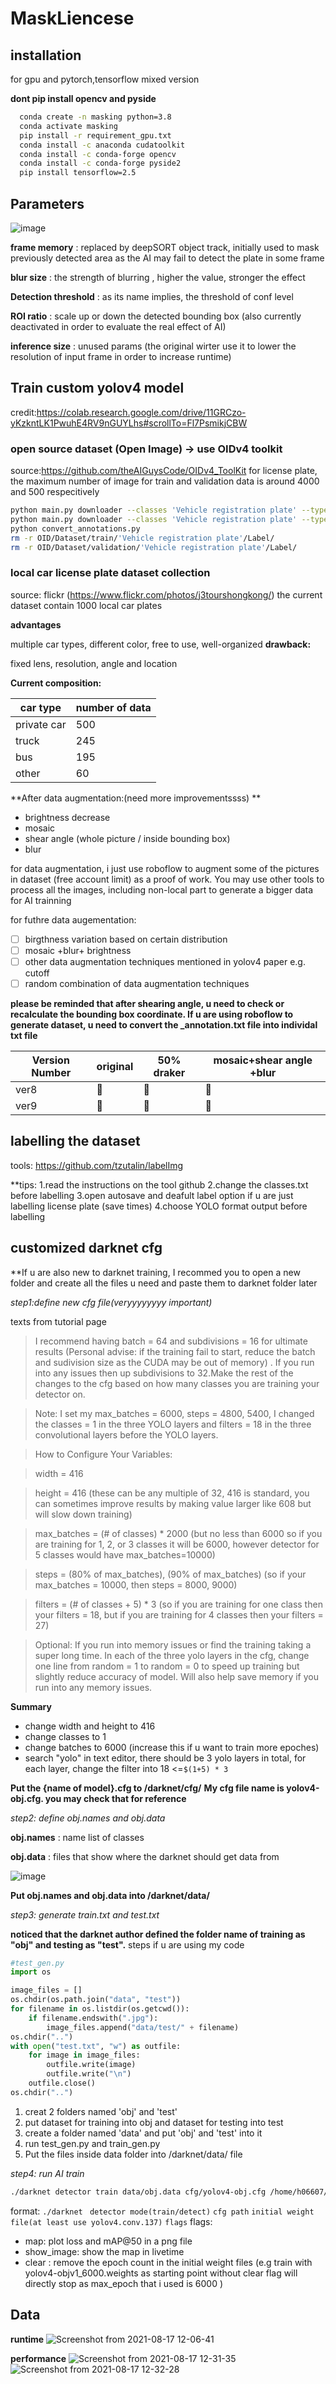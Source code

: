 # MaskLiencese

## installation
for gpu and pytorch,tensorflow mixed version 

**dont pip install opencv and pyside**
```bash
  conda create -n masking python=3.8
  conda activate masking
  pip install -r requirement_gpu.txt
  conda install -c anaconda cudatoolkit
  conda install -c conda-forge opencv
  conda install -c conda-forge pyside2
  pip install tensorflow=2.5
```

## Parameters
![image](https://user-images.githubusercontent.com/55791584/129301961-d080d46e-d959-487a-ac32-276252cb4919.png)

**frame memory** : replaced by deepSORT object track, initially used to mask previously detected area as the AI may fail to detect the plate in some frame

**blur size** : the strength of blurring , higher the value, stronger the effect

**Detection threshold** : as its name implies, the threshold of conf level 

**ROI ratio** : scale up or down the detected bounding box (also currently deactivated in order to evaluate the real effect of AI)

**inference size** : unused params (the original wirter use it to lower the resolution of input frame in order to increase runtime)


## Train custom yolov4 model 
credit:https://colab.research.google.com/drive/11GRCzo-yKzkntLK1PwuhE4RV9nGUYLhs#scrollTo=Fl7PsmikjCBW

### open source dataset (Open Image) -> use OIDv4 toolkit
source:https://github.com/theAIGuysCode/OIDv4_ToolKit
for license plate, the maximum number of image for train and validation data is around 4000 and 500 respecitively 

```bash
python main.py downloader --classes 'Vehicle registration plate' --type_csv train --limit 4000
python main.py downloader --classes 'Vehicle registration plate' --type_csv validation --limit 500
python convert_annotations.py
rm -r OID/Dataset/train/'Vehicle registration plate'/Label/
rm -r OID/Dataset/validation/'Vehicle registration plate'/Label/
```

### local car license plate dataset collection

source: flickr (https://www.flickr.com/photos/j3tourshongkong/)
the current dataset contain 1000 local car plates

**advantages**

multiple car types, different color, free to use, well-organized
**drawback:**

fixed lens, resolution, angle and location

**Current composition:**

car type | number of data
---------|---------------
private car| 500
truck|245
bus|195
other|60

**After data augmentation:(need more improvementssss) **
* brightness decrease
* mosaic
* shear angle (whole picture / inside bounding box)
* blur

for data augmentation, i just use roboflow to augment some of the pictures in dataset (free account limit) as a proof of work. You may use other tools to process all the images, including non-local part to generate a bigger data for AI trainning

for futhre data augementation:

- [ ] birgthness variation based on certain distribution
- [ ] mosaic +blur+ brightness 
- [ ] other data augmentation techniques mentioned in yolov4 paper e.g. cutoff 
- [ ] random combination of data augmentation techniques

**please be reminded that after shearing angle, u need to check or recalculate the bounding box coordinate. If u are using roboflow to generate dataset, u need to convert the _annotation.txt file into individal txt file**

Version Number | original |  50% draker | mosaic+shear angle +blur
---------|----------|-------------|--------------------------
ver8|:large_blue_circle:|:large_blue_circle:|:red_circle:
ver9|:large_blue_circle:|:large_blue_circle:|:large_blue_circle:


## labelling the dataset 

tools: https://github.com/tzutalin/labelImg

**tips:
1.read the instructions on the tool github
2.change the classes.txt before labelling
3.open autosave and deafult label option if u are just labelling license plate (save times)
4.choose YOLO format output before labelling

## customized darknet cfg

**If u are also new to darknet training, I recommed you to open a new folder and create all the files u need and paste them to darknet folder later

*step1:define new cfg file(veryyyyyyyy important)*

texts from tutorial page


>I recommend having batch = 64 and subdivisions = 16 for ultimate results (Personal advise: if the training fail to start, reduce the batch and sudivision size as the CUDA may be out of memory) . If you run into any issues then up subdivisions to 32.Make the rest of the changes to the cfg based on how many classes you are training your detector on.

>Note: I set my max_batches = 6000, steps = 4800, 5400, I changed the classes = 1 in the three YOLO layers and filters = 18 in the three convolutional layers before the YOLO layers.

>How to Configure Your Variables:

>width = 416

>height = 416 (these can be any multiple of 32, 416 is standard, you can sometimes improve results by making value larger like 608 but will slow down training)

>max_batches = (# of classes) * 2000 (but no less than 6000 so if you are training for 1, 2, or 3 classes it will be 6000, however detector for 5 classes would have max_batches=10000)

>steps = (80% of max_batches), (90% of max_batches) (so if your max_batches = 10000, then steps = 8000, 9000)

>filters = (# of classes + 5) * 3 (so if you are training for one class then your filters = 18, but if you are training for 4 classes then your filters = 27)

>Optional: If you run into memory issues or find the training taking a super long time. In each of the three yolo layers in the cfg, change one line from random = 1 to random = 0 to speed up training but slightly reduce accuracy of model. Will also help save memory if you run into any memory issues.

**Summary**

* change width and height to 416
* change classes to 1
* change batches to 6000 (increase this if u want to train more epoches)
* search "yolo" in text editor, there should be 3 yolo layers in total, for each layer, change the filter into 18   <=`$(1+5) * 3`


**Put the {name of model}.cfg to /darknet/cfg/**
**My cfg file name is yolov4-obj.cfg. you may check that for reference**

*step2: define obj.names and obj.data*

**obj.names** : name list of classes

**obj.data** : files that show where the darknet should get data from

![image](https://user-images.githubusercontent.com/55791584/129152853-f353a1a3-5bf5-4689-8edf-304441077640.png)

**Put obj.names and obj.data into /darknet/data/**

*step3: generate train.txt and test.txt*

**noticed that the darknet author defined the folder name of training as "obj" and testing as "test".**
steps if u are using my code
```python
#test_gen.py
import os

image_files = []
os.chdir(os.path.join("data", "test"))
for filename in os.listdir(os.getcwd()):
    if filename.endswith(".jpg"):
        image_files.append("data/test/" + filename)
os.chdir("..")
with open("test.txt", "w") as outfile:
    for image in image_files:
        outfile.write(image)
        outfile.write("\n")
    outfile.close()
os.chdir("..")
```
1. creat 2 folders named 'obj' and 'test'
2. put dataset for training into obj and dataset for testing into test
3. create a folder named 'data' and put 'obj' and 'test' into it
4. run test_gen.py and train_gen.py
5. Put the files inside data folder into /darknet/data/ file

*step4: run AI train*
```bash
./darknet detector train data/obj.data cfg/yolov4-obj.cfg /home/h06607/darknet/backup/yolov4-objv1_6000.weights -map -show_image -clear 
```
format:
`./darknet`  ` detector mode(train/detect)` `cfg path`  `initial weight file(at least use yolov4.conv.137)`  `flags` 
flags:
* map: plot loss and mAP@50 in a png file
* show_image: show the map in livetime 
* clear : remove the epoch count in the initial weight files 
(e.g train with yolov4-objv1_6000.weights as starting point without clear flag will directly stop as max_epoch that i used is 6000 )


## Data

**runtime**
![Screenshot from 2021-08-17 12-06-41](https://user-images.githubusercontent.com/55791584/129662084-83ccf835-fa36-474a-b4b4-c7df54d16c20.png)

**performance**
![Screenshot from 2021-08-17 12-31-35](https://user-images.githubusercontent.com/55791584/129664133-41100477-bffd-4ce0-a627-5f9a97b45c1c.png)
![Screenshot from 2021-08-17 12-32-28](https://user-images.githubusercontent.com/55791584/129664136-0d748adc-d02d-4c38-8c10-70edea0c660b.png)




